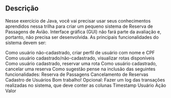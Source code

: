 ## Descrição

Nesse exercício de Java, você vai precisar usar seus conhecimentos aprendidos nessa trilha para criar um pequeno sistema de Reserva de Passagens de Avião.
Interface gráfica (GUI) não fará parte da avaliação e, portanto, não precisa ser desenvolvida.
As principais funcionalidades do sistema devem ser:

Como usuário não-cadastrado, criar perfil de usuário com nome e CPF
Como usuário cadastrado/não-cadastrado, visualizar rotas disponíveis
Como usuário cadastrado, reservar uma rota
Como usuário cadastrado, cancelar uma reserva
Como sugestão pense na inclusão das seguintes funcionalidades:
Reserva de Passagens
Cancelamento de Reservas
Cadastro de Usuários
Bom trabalho!
Opcional:
Fazer um log das transações realizadas no sistema, que deve conter as colunas
Timestamp
Usuário
Ação
Valor
